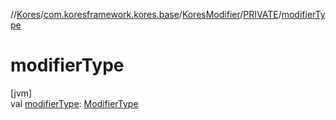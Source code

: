 //[Kores](../../../../index.md)/[com.koresframework.kores.base](../../index.md)/[KoresModifier](../index.md)/[PRIVATE](index.md)/[modifierType](modifier-type.md)

# modifierType

[jvm]\
val [modifierType](modifier-type.md): [ModifierType](../../-modifier-type/index.md)
